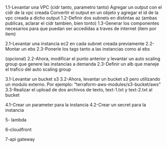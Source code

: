 1.1-Levantar una VPC (cidr tanto, parametro tanto) 
Agregar un output con el cidr de la vpc creada
Convertir el output en un objeto y agregar el id de la vpc creada a dicho output
1.2-Definir dos subnets en distintas az (ambas publicas, aclarar el cidr tambien, bien tonto)
1.3-Generar los componentes necesarios para que puedan ser accedidas a traves de internet (item por item)

2.1-Levantar una instancia ec2 en cada subnet creada previamente
2.2-Montar un ebs
2.3-Ponerle los tags tanto a las instancias como al ebs

(opcional)
2.2-Ahora, modificar el punto anterior y levantar un auto scaling group que genere las instancias a demanda
2.3-Definir un alb que maneje el trafico del auto scaling group

3.1-Levantar un bucket s3
3.2-Ahora, levantar un bucket s3 pero utilizando un modulo externo. Por ejemplo: "terraform-aws-modules/s3-bucket/aws"
3.3-Realizar el upload de dos archivos de texto, text-1.txt y text-2.txt al bucket

4.1-Crear un parameter para la instancia
4.2-Crear un secret para la instancia

5- lambda

6-cloudfront

7-api gateway



